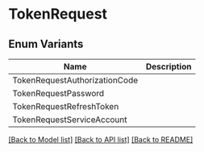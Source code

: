 # TokenRequest

## Enum Variants

| Name | Description |
|---- | -----|
| TokenRequestAuthorizationCode |  |
| TokenRequestPassword |  |
| TokenRequestRefreshToken |  |
| TokenRequestServiceAccount |  |

[[Back to Model list]](../README.md#documentation-for-models) [[Back to API list]](../README.md#documentation-for-api-endpoints) [[Back to README]](../README.md)


